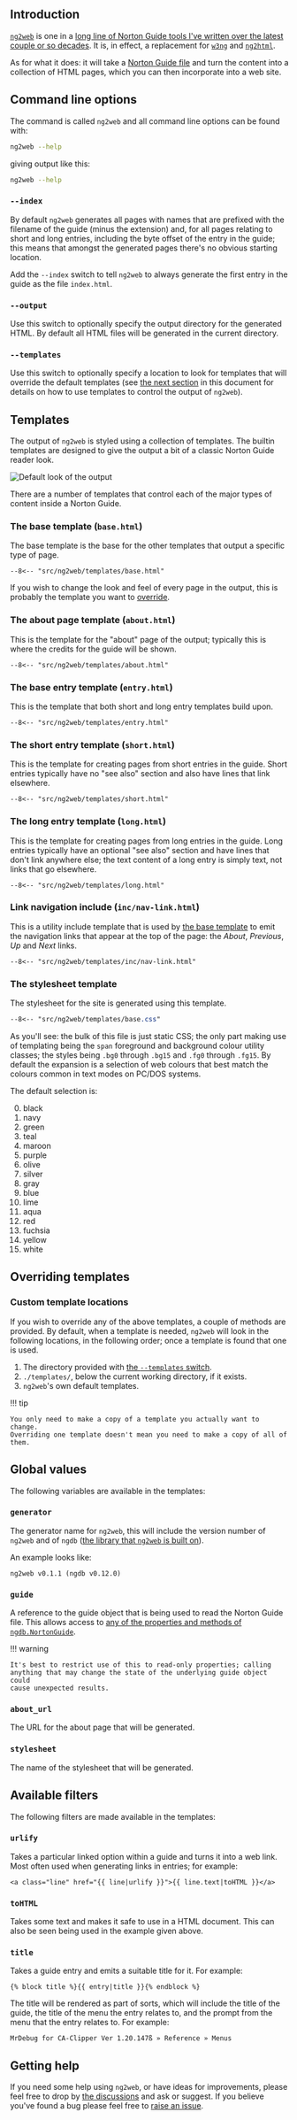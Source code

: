 ## Introduction

[`ng2web`](https://github.com/davep/ng2web) is one in a [long line of Norton
Guide tools I've written over the latest couple or so
decades](https://www.davep.org/norton-guides/). It is, in effect, a
replacement for [`w3ng`](https://github.com/davep/w3ng) and
[`ng2html`](https://github.com/davep/ng2html).

As for what it does: it will take a [Norton Guide
file](https://en.wikipedia.org/wiki/Norton_Guides) and turn the content into
a collection of HTML pages, which you can then incorporate into a web site.

## Command line options

The command is called `ng2web` and all command line options can be found
with:

```sh
ng2web --help
```

giving output like this:

```bash exec="on" result="text"
ng2web --help
```

### `--index`

By default `ng2web` generates all pages with names that are prefixed with
the filename of the guide (minus the extension) and, for all pages relating
to short and long entries, including the byte offset of the entry in the
guide; this means that amongst the generated pages there's no obvious
starting location.

Add the `--index` switch to tell `ng2web` to always generate the first entry
in the guide as the file `index.html`.

### `--output`

Use this switch to optionally specify the output directory for the generated
HTML. By default all HTML files will be generated in the current directory.

### `--templates`

Use this switch to optionally specify a location to look for templates that
will override the default templates (see [the next section](#templates) in
this document for details on how to use templates to control the output of
`ng2web`).

## Templates

The output of `ng2web` is styled using a collection of templates. The
builtin templates are designed to give the output a bit of a classic Norton
Guide reader look.

![Default look of the output](images/default-output-look.png)

There are a number of templates that control each of the major types of
content inside a Norton Guide.

### The base template (`base.html`)

The base template is the base for the other templates that output a specific
type of page.

```jinja
--8<-- "src/ng2web/templates/base.html"
```

If you wish to change the look and feel of every page in the output, this is
probably the template you want to [override](#overriding-templates).

### The about page template (`about.html`)

This is the template for the "about" page of the output; typically this is
where the credits for the guide will be shown.

```jinja
--8<-- "src/ng2web/templates/about.html"
```

### The base entry template (`entry.html`)

This is the template that both short and long entry templates build upon.

```jinja
--8<-- "src/ng2web/templates/entry.html"
```

### The short entry template (`short.html`)

This is the template for creating pages from short entries in the guide.
Short entries typically have no "see also" section and also have lines that
link elsewhere.

```jinja
--8<-- "src/ng2web/templates/short.html"
```

### The long entry template (`long.html`)

This is the template for creating pages from long entries in the guide. Long
entries typically have an optional "see also" section and have lines that
don't link anywhere else; the text content of a long entry is simply text,
not links that go elsewhere.

```jinja
--8<-- "src/ng2web/templates/long.html"
```

### Link navigation include (`inc/nav-link.html`)

This is a utility include template that is used by [the base
template](#the-base-template-basehtml) to emit the navigation links that
appear at the top of the page: the *About*, *Previous*, *Up* and *Next*
links.

```jinja
--8<-- "src/ng2web/templates/inc/nav-link.html"
```

### The stylesheet template

The stylesheet for the site is generated using this template.

```css
--8<-- "src/ng2web/templates/base.css"
```

As you'll see: the bulk of this file is just static CSS; the only part
making use of templating being the `span` foreground and background colour
utility classes; the styles being `.bg0` through `.bg15` and `.fg0` through
`.fg15`. By default the expansion is a selection of web colours that best
match the colours common in text modes on PC/DOS systems.

The default selection is:

0. black
1. navy
2. green
3. teal
4. maroon
5. purple
6. olive
7. silver
8. gray
9. blue
10. lime
11. aqua
12. red
13. fuchsia
14. yellow
15. white

## Overriding templates

### Custom template locations

If you wish to override any of the above templates, a couple of methods are
provided. By default, when a template is needed, `ng2web` will look in the
following locations, in the following order; once a template is found that
one is used.

1. The directory provided with [the `--templates` switch](#-templates).
2. `./templates/`, below the current working directory, if it exists.
3. `ng2web`'s own default templates.

!!! tip

    You only need to make a copy of a template you actually want to change.
    Overriding one template doesn't mean you need to make a copy of all of
    them.

## Global values

The following variables are available in the templates:

### `generator`

The generator name for `ng2web`, this will include the version number of
`ng2web` and of `ngdb` ([the library that `ng2web` is built
on](https://github.com/davep/ngdb.py)).

An example looks like:

```
ng2web v0.1.1 (ngdb v0.12.0)
```

### `guide`

A reference to the guide object that is being used to read the Norton Guide
file. This allows access to [any of the properties and methods of
`ngdb.NortonGuide`](https://blog.davep.org/ngdb.py/library-contents/guide/).

!!! warning

    It's best to restrict use of this to read-only properties; calling
    anything that may change the state of the underlying guide object could
    cause unexpected results.

### `about_url`

The URL for the about page that will be generated.

### `stylesheet`

The name of the stylesheet that will be generated.

## Available filters

The following filters are made available in the templates:

### `urlify`

Takes a particular linked option within a guide and turns it into a web
link. Most often used when generating links in entries; for example:

```jinja
<a class="line" href="{{ line|urlify }}">{{ line.text|toHTML }}</a>
```

### `toHTML`

Takes some text and makes it safe to use in a HTML document. This can also
be seen being used in the example given above.

### `title`

Takes a guide entry and emits a suitable title for it. For example:

```jinja
{% block title %}{{ entry|title }}{% endblock %}
```

The title will be rendered as part of sorts, which will include the title of
the guide, the title of the menu the entry relates to, and the prompt from
the menu that the entry relates to. For example:

```
MrDebug for CA-Clipper Ver 1.20.147ß » Reference » Menus
```

## Getting help

If you need some help using `ng2web`, or have ideas for improvements, please
feel free to drop by [the
discussions](https://github.com/davep/ng2web/discussions) and ask or
suggest. If you believe you've found a bug please feel free to [raise an
issue](https://github.com/davep/ng2web/issues).

[//]: # (index.md ends here)
